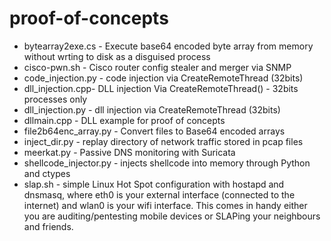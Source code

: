 # proof-of-concepts

* bytearray2exe.cs - Execute base64 encoded byte array from memory without wrting to disk as a disguised process
* cisco-pwn.sh - Cisco router config stealer and merger via SNMP
* code_injection.py - code injection via CreateRemoteThread (32bits)
* dll_injection.cpp- DLL injection Via CreateRemoteThread() - 32bits processes only
* dll_injection.py - dll injection via CreateRemoteThread (32bits)
* dllmain.cpp - DLL example for proof of concepts
* file2b64enc_array.py - Convert files to Base64 encoded arrays
* inject_dir.py - replay directory of network traffic stored in pcap files
* meerkat.py - Passive DNS monitoring with Suricata
* shellcode_injector.py - injects shellcode into memory through Python and ctypes
* slap.sh - simple Linux Hot Spot configuration with hostapd and dnsmasq, where eth0 is your external interface (connected to the internet) and wlan0 is your wifi interface. This comes in handy either you are auditing/pentesting mobile devices or SLAPing your neighbours and friends.
